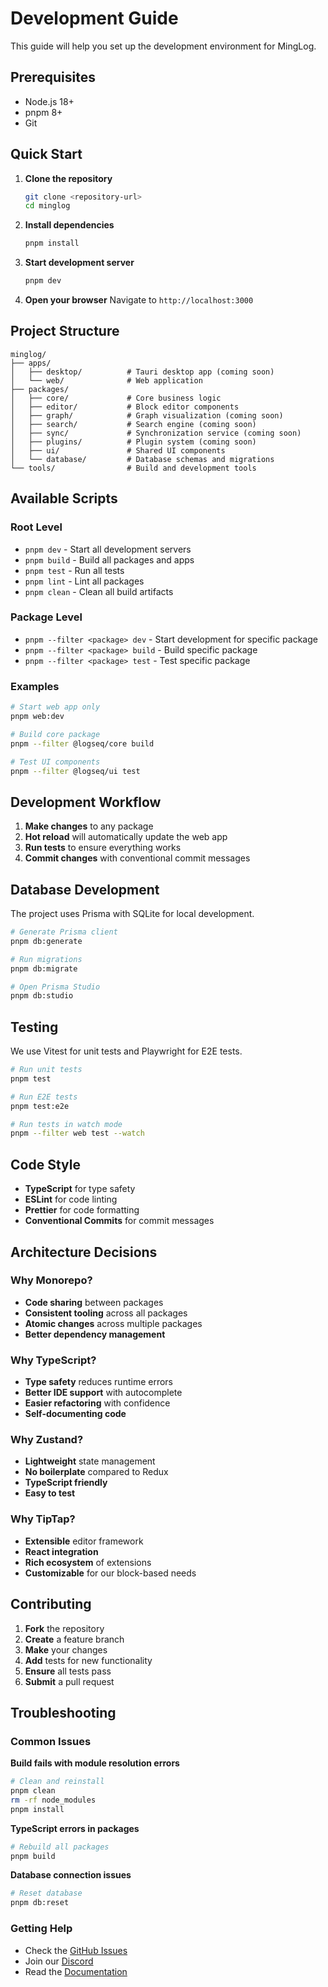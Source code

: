 # Development Guide

This guide will help you set up the development environment for MingLog.

## Prerequisites

- Node.js 18+ 
- pnpm 8+
- Git

## Quick Start

1. **Clone the repository**
   ```bash
   git clone <repository-url>
   cd minglog
   ```

2. **Install dependencies**
   ```bash
   pnpm install
   ```

3. **Start development server**
   ```bash
   pnpm dev
   ```

4. **Open your browser**
   Navigate to `http://localhost:3000`

## Project Structure

```
minglog/
├── apps/
│   ├── desktop/          # Tauri desktop app (coming soon)
│   └── web/              # Web application
├── packages/
│   ├── core/             # Core business logic
│   ├── editor/           # Block editor components
│   ├── graph/            # Graph visualization (coming soon)
│   ├── search/           # Search engine (coming soon)
│   ├── sync/             # Synchronization service (coming soon)
│   ├── plugins/          # Plugin system (coming soon)
│   ├── ui/               # Shared UI components
│   └── database/         # Database schemas and migrations
└── tools/                # Build and development tools
```

## Available Scripts

### Root Level
- `pnpm dev` - Start all development servers
- `pnpm build` - Build all packages and apps
- `pnpm test` - Run all tests
- `pnpm lint` - Lint all packages
- `pnpm clean` - Clean all build artifacts

### Package Level
- `pnpm --filter <package> dev` - Start development for specific package
- `pnpm --filter <package> build` - Build specific package
- `pnpm --filter <package> test` - Test specific package

### Examples
```bash
# Start web app only
pnpm web:dev

# Build core package
pnpm --filter @logseq/core build

# Test UI components
pnpm --filter @logseq/ui test
```

## Development Workflow

1. **Make changes** to any package
2. **Hot reload** will automatically update the web app
3. **Run tests** to ensure everything works
4. **Commit changes** with conventional commit messages

## Database Development

The project uses Prisma with SQLite for local development.

```bash
# Generate Prisma client
pnpm db:generate

# Run migrations
pnpm db:migrate

# Open Prisma Studio
pnpm db:studio
```

## Testing

We use Vitest for unit tests and Playwright for E2E tests.

```bash
# Run unit tests
pnpm test

# Run E2E tests
pnpm test:e2e

# Run tests in watch mode
pnpm --filter web test --watch
```

## Code Style

- **TypeScript** for type safety
- **ESLint** for code linting
- **Prettier** for code formatting
- **Conventional Commits** for commit messages

## Architecture Decisions

### Why Monorepo?
- **Code sharing** between packages
- **Consistent tooling** across all packages
- **Atomic changes** across multiple packages
- **Better dependency management**

### Why TypeScript?
- **Type safety** reduces runtime errors
- **Better IDE support** with autocomplete
- **Easier refactoring** with confidence
- **Self-documenting code**

### Why Zustand?
- **Lightweight** state management
- **No boilerplate** compared to Redux
- **TypeScript friendly**
- **Easy to test**

### Why TipTap?
- **Extensible** editor framework
- **React integration**
- **Rich ecosystem** of extensions
- **Customizable** for our block-based needs

## Contributing

1. **Fork** the repository
2. **Create** a feature branch
3. **Make** your changes
4. **Add** tests for new functionality
5. **Ensure** all tests pass
6. **Submit** a pull request

## Troubleshooting

### Common Issues

**Build fails with module resolution errors**
```bash
# Clean and reinstall
pnpm clean
rm -rf node_modules
pnpm install
```

**TypeScript errors in packages**
```bash
# Rebuild all packages
pnpm build
```

**Database connection issues**
```bash
# Reset database
pnpm db:reset
```

### Getting Help

- Check the [GitHub Issues](https://github.com/logseq/logseq-next/issues)
- Join our [Discord](https://discord.gg/logseq)
- Read the [Documentation](./README.md)
